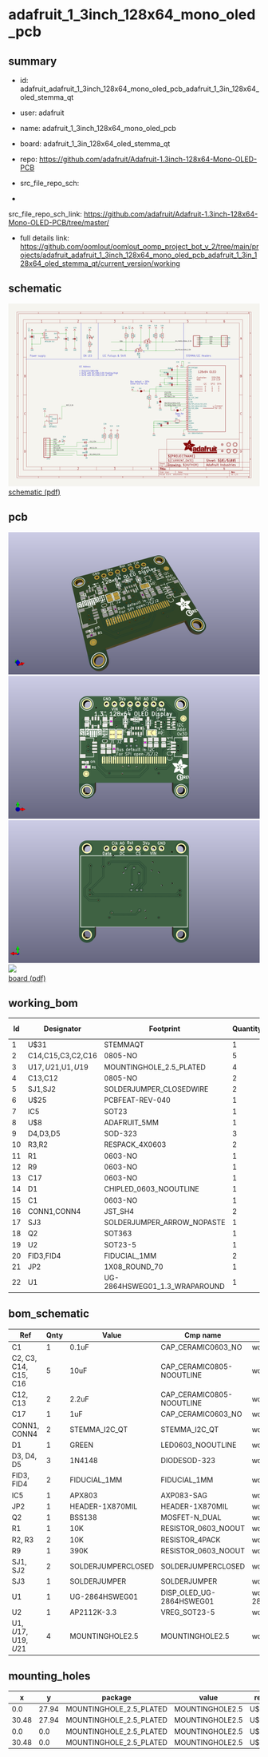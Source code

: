 # adafruit_1_3inch_128x64_mono_oled_pcb
 
## summary 
* id: adafruit_adafruit_1_3inch_128x64_mono_oled_pcb_adafruit_1_3in_128x64_oled_stemma_qt
* user: adafruit
* name: adafruit_1_3inch_128x64_mono_oled_pcb
* board: adafruit_1_3in_128x64_oled_stemma_qt
* repo: https://github.com/adafruit/Adafruit-1.3inch-128x64-Mono-OLED-PCB



* src_file_repo_sch: 
*
 src_file_repo_sch_link: https://github.com/adafruit/Adafruit-1.3inch-128x64-Mono-OLED-PCB/tree/master/
* full details link: https://github.com/oomlout/oomlout_oomp_project_bot_v_2/tree/main/projects/adafruit_adafruit_1_3inch_128x64_mono_oled_pcb_adafruit_1_3in_128x64_oled_stemma_qt/current_version/working  

## schematic  
![](working_schematic_600.png)  
[schematic (pdf)](working_schematic.pdf)  

## pcb  
![](working_3d_600.png) 
![](working_3d_front_600.png)  
![](working_3d_back_600.png)  
![](working_600.png)  
[board (pdf)](working.pdf)  

## working_bom
| Id | Designator | Footprint | Quantity | Designation | Supplier and ref |  | None | 
| --- | --- | --- | --- | --- | --- | --- | --- | 
| 1 | U$31 | STEMMAQT | 1 |  |  |  | [''] | 
| 2 | C14,C15,C3,C2,C16 | 0805-NO | 5 | 10uF |  |  | [''] | 
| 3 | U$17,U$21,U$1,U$19 | MOUNTINGHOLE_2.5_PLATED | 4 | MOUNTINGHOLE2.5 |  |  | [''] | 
| 4 | C13,C12 | 0805-NO | 2 | 2.2uF |  |  | [''] | 
| 5 | SJ1,SJ2 | SOLDERJUMPER_CLOSEDWIRE | 2 |  |  |  | [''] | 
| 6 | U$25 | PCBFEAT-REV-040 | 1 |  |  |  | [''] | 
| 7 | IC5 | SOT23 | 1 | APX803 |  |  | [''] | 
| 8 | U$8 | ADAFRUIT_5MM | 1 |  |  |  | [''] | 
| 9 | D4,D3,D5 | SOD-323 | 3 | 1N4148 |  |  | [''] | 
| 10 | R3,R2 | RESPACK_4X0603 | 2 | 10K |  |  | [''] | 
| 11 | R1 | 0603-NO | 1 | 10K |  |  | [''] | 
| 12 | R9 | 0603-NO | 1 | 390K |  |  | [''] | 
| 13 | C17 | 0603-NO | 1 | 1uF |  |  | [''] | 
| 14 | D1 | CHIPLED_0603_NOOUTLINE | 1 | GREEN |  |  | [''] | 
| 15 | C1 | 0603-NO | 1 | 0.1uF |  |  | [''] | 
| 16 | CONN1,CONN4 | JST_SH4 | 2 | STEMMA_I2C_QT |  |  | [''] | 
| 17 | SJ3 | SOLDERJUMPER_ARROW_NOPASTE | 1 |  |  |  | [''] | 
| 18 | Q2 | SOT363 | 1 | BSS138 |  |  | [''] | 
| 19 | U2 | SOT23-5 | 1 | AP2112K-3.3 |  |  | [''] | 
| 20 | FID3,FID4 | FIDUCIAL_1MM | 2 | FIDUCIAL_1MM |  |  | [''] | 
| 21 | JP2 | 1X08_ROUND_70 | 1 |  |  |  | [''] | 
| 22 | U1 | UG-2864HSWEG01_1.3_WRAPAROUND | 1 | UG-2864HSWEG01 |  |  | [''] | 


## bom_schematic
| Ref | Qnty | Value | Cmp name | Footprint | Description | Vendor | DNP | 
| --- | --- | --- | --- | --- | --- | --- | --- | 
| C1 | 1 | 0.1uF | CAP_CERAMIC0603_NO | working:0603-NO |  |  |  | 
| C2, C3, C14, C15, C16 | 5 | 10uF | CAP_CERAMIC0805-NOOUTLINE | working:0805-NO |  |  |  | 
| C12, C13 | 2 | 2.2uF | CAP_CERAMIC0805-NOOUTLINE | working:0805-NO |  |  |  | 
| C17 | 1 | 1uF | CAP_CERAMIC0603_NO | working:0603-NO |  |  |  | 
| CONN1, CONN4 | 2 | STEMMA_I2C_QT | STEMMA_I2C_QT | working:JST_SH4 |  |  |  | 
| D1 | 1 | GREEN | LED0603_NOOUTLINE | working:CHIPLED_0603_NOOUTLINE |  |  |  | 
| D3, D4, D5 | 3 | 1N4148 | DIODESOD-323 | working:SOD-323 |  |  |  | 
| FID3, FID4 | 2 | FIDUCIAL_1MM | FIDUCIAL_1MM | working:FIDUCIAL_1MM |  |  |  | 
| IC5 | 1 | APX803 | AXP083-SAG | working:SOT23 |  |  |  | 
| JP2 | 1 | HEADER-1X870MIL | HEADER-1X870MIL | working:1X08_ROUND_70 |  |  |  | 
| Q2 | 1 | BSS138 | MOSFET-N_DUAL | working:SOT363 |  |  |  | 
| R1 | 1 | 10K | RESISTOR_0603_NOOUT | working:0603-NO |  |  |  | 
| R2, R3 | 2 | 10K | RESISTOR_4PACK | working:RESPACK_4X0603 |  |  |  | 
| R9 | 1 | 390K | RESISTOR_0603_NOOUT | working:0603-NO |  |  |  | 
| SJ1, SJ2 | 2 | SOLDERJUMPERCLOSED | SOLDERJUMPERCLOSED | working:SOLDERJUMPER_CLOSEDWIRE |  |  |  | 
| SJ3 | 1 | SOLDERJUMPER | SOLDERJUMPER | working:SOLDERJUMPER_ARROW_NOPASTE |  |  |  | 
| U1 | 1 | UG-2864HSWEG01 | DISP_OLED_UG-2864HSWEG01 | working:UG-2864HSWEG01_1.3_WRAPAROUND |  |  |  | 
| U2 | 1 | AP2112K-3.3 | VREG_SOT23-5 | working:SOT23-5 |  |  |  | 
| U$1, U$17, U$19, U$21 | 4 | MOUNTINGHOLE2.5 | MOUNTINGHOLE2.5 | working:MOUNTINGHOLE_2.5_PLATED |  |  |  | 


## mounting_holes
| x | y | package | value | ref | size | 
| --- | --- | --- | --- | --- | --- | 
| 0.0 | 27.94 | MOUNTINGHOLE_2.5_PLATED | MOUNTINGHOLE2.5 | U$1 | m3 | 
| 30.48 | 27.94 | MOUNTINGHOLE_2.5_PLATED | MOUNTINGHOLE2.5 | U$17 | m3 | 
| 0.0 | 0.0 | MOUNTINGHOLE_2.5_PLATED | MOUNTINGHOLE2.5 | U$19 | m3 | 
| 30.48 | 0.0 | MOUNTINGHOLE_2.5_PLATED | MOUNTINGHOLE2.5 | U$21 | m3 | 


